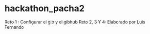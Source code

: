 # hackathon_pacha2
Reto 1 :
Configurar el gib y el gibhub
Reto 2, 3 Y 4:
Elaborado por Luis Fernando
